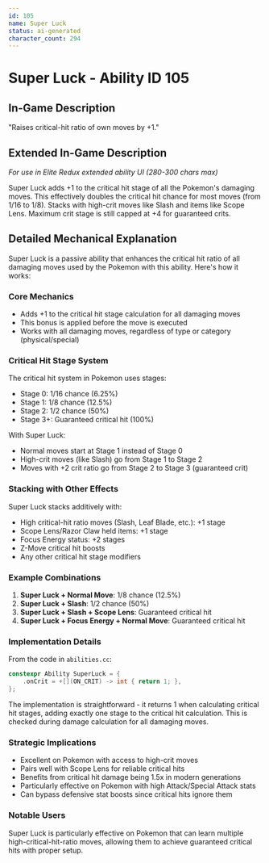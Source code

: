 ```yaml
---
id: 105
name: Super Luck
status: ai-generated
character_count: 294
---
```


# Super Luck - Ability ID 105

## In-Game Description
"Raises critical-hit ratio of own moves by +1."

## Extended In-Game Description
*For use in Elite Redux extended ability UI (280-300 chars max)*

Super Luck adds +1 to the critical hit stage of all the Pokemon's damaging moves. This effectively doubles the critical hit chance for most moves (from 1/16 to 1/8). Stacks with high-crit moves like Slash and items like Scope Lens. Maximum crit stage is still capped at +4 for guaranteed crits.

## Detailed Mechanical Explanation

Super Luck is a passive ability that enhances the critical hit ratio of all damaging moves used by the Pokemon with this ability. Here's how it works:

### Core Mechanics
- Adds +1 to the critical hit stage calculation for all damaging moves
- This bonus is applied before the move is executed
- Works with all damaging moves, regardless of type or category (physical/special)

### Critical Hit Stage System
The critical hit system in Pokemon uses stages:
- Stage 0: 1/16 chance (6.25%)
- Stage 1: 1/8 chance (12.5%)
- Stage 2: 1/2 chance (50%)
- Stage 3+: Guaranteed critical hit (100%)

With Super Luck:
- Normal moves start at Stage 1 instead of Stage 0
- High-crit moves (like Slash) go from Stage 1 to Stage 2
- Moves with +2 crit ratio go from Stage 2 to Stage 3 (guaranteed crit)

### Stacking with Other Effects
Super Luck stacks additively with:
- High critical-hit ratio moves (Slash, Leaf Blade, etc.): +1 stage
- Scope Lens/Razor Claw held items: +1 stage
- Focus Energy status: +2 stages
- Z-Move critical hit boosts
- Any other critical hit stage modifiers

### Example Combinations
1. **Super Luck + Normal Move**: 1/8 chance (12.5%)
2. **Super Luck + Slash**: 1/2 chance (50%)
3. **Super Luck + Slash + Scope Lens**: Guaranteed critical hit
4. **Super Luck + Focus Energy + Normal Move**: Guaranteed critical hit

### Implementation Details
From the code in `abilities.cc`:
```c
constexpr Ability SuperLuck = {
    .onCrit = +[](ON_CRIT) -> int { return 1; },
};
```

The implementation is straightforward - it returns 1 when calculating critical hit stages, adding exactly one stage to the critical hit calculation. This is checked during damage calculation for all damaging moves.

### Strategic Implications
- Excellent on Pokemon with access to high-crit moves
- Pairs well with Scope Lens for reliable critical hits
- Benefits from critical hit damage being 1.5x in modern generations
- Particularly effective on Pokemon with high Attack/Special Attack stats
- Can bypass defensive stat boosts since critical hits ignore them

### Notable Users
Super Luck is particularly effective on Pokemon that can learn multiple high-critical-hit-ratio moves, allowing them to achieve guaranteed critical hits with proper setup.